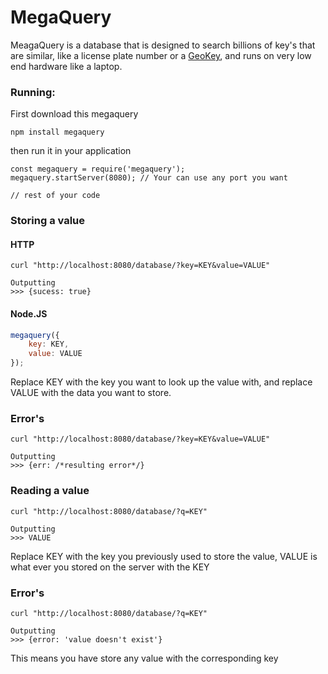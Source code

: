 # MegaQuery
MeagaQuery is a database that is designed to search billions of key's that are similar, like a license plate number or a [GeoKey](https://github.com/lakefox/geokey), and runs on very low end hardware like a laptop.

### Running:

First download this megaquery
```
npm install megaquery
```
then run it in your application 
```
const megaquery = require('megaquery');
megaquery.startServer(8080); // Your can use any port you want

// rest of your code
```

### Storing a value
#### HTTP

```
curl "http://localhost:8080/database/?key=KEY&value=VALUE"

Outputting
>>> {sucess: true}
```
#### Node.JS
``` javascript
megaquery({
	key: KEY,
  	value: VALUE
});
```
Replace KEY with the key you want to look up the value with, and replace VALUE with the data you want to store.

### Error's
```
curl "http://localhost:8080/database/?key=KEY&value=VALUE"

Outputting
>>> {err: /*resulting error*/}
```

### Reading a value
```
curl "http://localhost:8080/database/?q=KEY"

Outputting
>>> VALUE
```
Replace KEY with the key you previously used to store the value, VALUE is what ever you stored on the server with the KEY

### Error's
```
curl "http://localhost:8080/database/?q=KEY"

Outputting
>>> {error: 'value doesn't exist'}
```
This means you have store any value with the corresponding key
